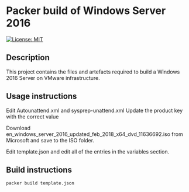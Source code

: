 # Packer build of Windows Server 2016

[![License: MIT](https://img.shields.io/badge/License-MIT-yellow.svg)](https://opensource.org/licenses/MIT)

## Description

This project contains the files and artefacts required to build a Windows 2016 Server on VMware infrastructure.

## Usage instructions

Edit Autounattend.xml and sysprep-unattend.xml
Update the product key with the correct value

Download en_windows_server_2016_updated_feb_2018_x64_dvd_11636692.iso from Microsoft and save to the ISO folder.

Edit template.json and edit all of the entries in the variables section.

## Build instructions

```commandline
packer build template.json
```